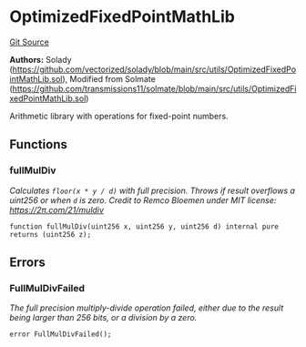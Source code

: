 # OptimizedFixedPointMathLib
[Git Source](https://github.com/VerisLabs/KAM/blob/670f05acf8766190fcaa1d272341611f065917de/src/libraries/OptimizedFixedPointMathLib.sol)

**Authors:**
Solady (https://github.com/vectorized/solady/blob/main/src/utils/OptimizedFixedPointMathLib.sol), Modified from Solmate
(https://github.com/transmissions11/solmate/blob/main/src/utils/OptimizedFixedPointMathLib.sol)

Arithmetic library with operations for fixed-point numbers.


## Functions
### fullMulDiv

*Calculates `floor(x * y / d)` with full precision.
Throws if result overflows a uint256 or when `d` is zero.
Credit to Remco Bloemen under MIT license: https://2π.com/21/muldiv*


```solidity
function fullMulDiv(uint256 x, uint256 y, uint256 d) internal pure returns (uint256 z);
```

## Errors
### FullMulDivFailed
*The full precision multiply-divide operation failed, either due
to the result being larger than 256 bits, or a division by a zero.*


```solidity
error FullMulDivFailed();
```

